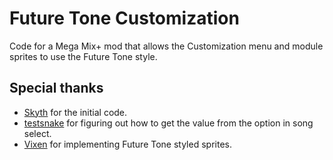 # Future Tone Customization

Code for a Mega Mix+ mod that allows the Customization menu and module sprites to use the Future Tone style.

## Special thanks

 - [Skyth](https://github.com/blueskythlikesclouds) for the initial code.
 - [testsnake](https://github.com/testsnake) for figuring out how to get the value from the option in song select.
 - [Vixen](https://github.com/vixen256) for implementing Future Tone styled sprites.
